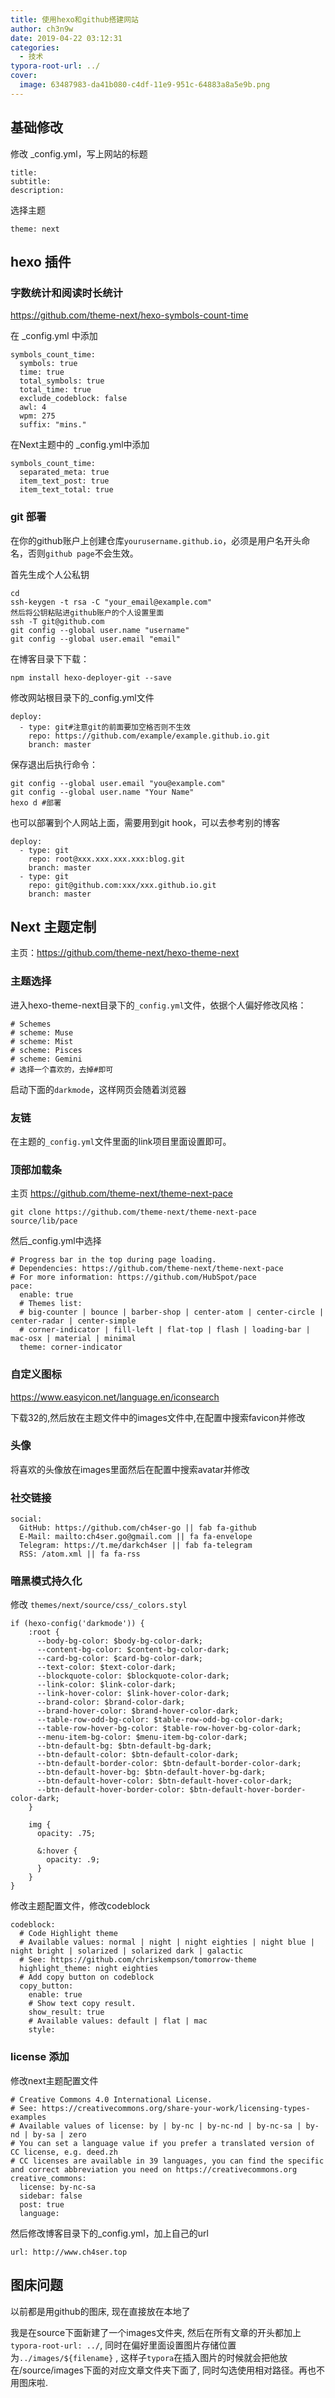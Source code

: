 ```yaml
---
title: 使用hexo和github搭建网站
author: ch3n9w
date: 2019-04-22 03:12:31
categories:
  - 技术
typora-root-url: ../
cover:
  image: 63487983-da41b080-c4df-11e9-951c-64883a8a5e9b.png
---
```


## 基础修改

修改 _config.yml，写上网站的标题

```
title:
subtitle:
description:
```

选择主题

```
theme: next
```



## hexo 插件



### 字数统计和阅读时长统计

https://github.com/theme-next/hexo-symbols-count-time

在 _config.yml 中添加

```
symbols_count_time:
  symbols: true
  time: true
  total_symbols: true
  total_time: true
  exclude_codeblock: false
  awl: 4
  wpm: 275
  suffix: "mins."
```

在Next主题中的 _config.yml中添加

```
symbols_count_time:
  separated_meta: true
  item_text_post: true
  item_text_total: true
```



### git 部署

在你的github账户上创建仓库``yourusername.github.io``，必须是用户名开头命名，否则``github page``不会生效。

首先生成个人公私钥

```
cd
ssh-keygen -t rsa -C "your_email@example.com"
然后将公钥粘贴进github账户的个人设置里面
ssh -T git@github.com
git config --global user.name "username"
git config --global user.email "email"
```



在博客目录下下载：

```
npm install hexo-deployer-git --save
```

修改网站根目录下的_config.yml文件

```
deploy:
  - type: git#注意git的前面要加空格否则不生效
  	repo: https://github.com/example/example.github.io.git
  	branch: master
```

保存退出后执行命令：

```
git config --global user.email "you@example.com"
git config --global user.name "Your Name"
hexo d #部署
```



也可以部署到个人网站上面，需要用到git hook，可以去参考别的博客

```
deploy:
  - type: git
    repo: root@xxx.xxx.xxx.xxx:blog.git
    branch: master
  - type: git
    repo: git@github.com:xxx/xxx.github.io.git
    branch: master
```





## Next 主题定制

主页：https://github.com/theme-next/hexo-theme-next

### 主题选择

进入hexo-theme-next目录下的``_config.yml``文件，依据个人偏好修改风格：
```
# Schemes
# scheme: Muse
# scheme: Mist
# scheme: Pisces
# scheme: Gemini
# 选择一个喜欢的，去掉#即可
```
启动下面的`darkmode`，这样网页会随着浏览器

### 友链

在主题的``_config.yml``文件里面的link项目里面设置即可。



### 顶部加载条

主页 https://github.com/theme-next/theme-next-pace

```
git clone https://github.com/theme-next/theme-next-pace source/lib/pace  
```

然后_config.yml中选择

```
# Progress bar in the top during page loading.
# Dependencies: https://github.com/theme-next/theme-next-pace
# For more information: https://github.com/HubSpot/pace
pace:
  enable: true
  # Themes list:
  # big-counter | bounce | barber-shop | center-atom | center-circle | center-radar | center-simple
  # corner-indicator | fill-left | flat-top | flash | loading-bar | mac-osx | material | minimal
  theme: corner-indicator
```



### 自定义图标

https://www.easyicon.net/language.en/iconsearch

下载32的,然后放在主题文件中的images文件中,在配置中搜索favicon并修改

### 头像

将喜欢的头像放在images里面然后在配置中搜索avatar并修改



### 社交链接

```
social:
  GitHub: https://github.com/ch4ser-go || fab fa-github
  E-Mail: mailto:ch4ser.go@gmail.com || fa fa-envelope
  Telegram: https://t.me/darkch4ser || fab fa-telegram
  RSS: /atom.xml || fa fa-rss
```



### 暗黑模式持久化

修改 `themes/next/source/css/_colors.styl`

```
if (hexo-config('darkmode')) {
    :root {
      --body-bg-color: $body-bg-color-dark;
      --content-bg-color: $content-bg-color-dark;
      --card-bg-color: $card-bg-color-dark;
      --text-color: $text-color-dark;
      --blockquote-color: $blockquote-color-dark;
      --link-color: $link-color-dark;
      --link-hover-color: $link-hover-color-dark;
      --brand-color: $brand-color-dark;
      --brand-hover-color: $brand-hover-color-dark;
      --table-row-odd-bg-color: $table-row-odd-bg-color-dark;
      --table-row-hover-bg-color: $table-row-hover-bg-color-dark;
      --menu-item-bg-color: $menu-item-bg-color-dark;
      --btn-default-bg: $btn-default-bg-dark;
      --btn-default-color: $btn-default-color-dark;
      --btn-default-border-color: $btn-default-border-color-dark;
      --btn-default-hover-bg: $btn-default-hover-bg-dark;
      --btn-default-hover-color: $btn-default-hover-color-dark;
      --btn-default-hover-border-color: $btn-default-hover-border-color-dark;
    }

    img {
      opacity: .75;

      &:hover {
        opacity: .9;
      }
    }
}
```

修改主题配置文件，修改codeblock

```
codeblock:
  # Code Highlight theme
  # Available values: normal | night | night eighties | night blue | night bright | solarized | solarized dark | galactic
  # See: https://github.com/chriskempson/tomorrow-theme
  highlight_theme: night eighties
  # Add copy button on codeblock
  copy_button:
    enable: true
    # Show text copy result.
    show_result: true
    # Available values: default | flat | mac
    style:
```

### license 添加

修改next主题配置文件

```
# Creative Commons 4.0 International License.
# See: https://creativecommons.org/share-your-work/licensing-types-examples
# Available values of license: by | by-nc | by-nc-nd | by-nc-sa | by-nd | by-sa | zero
# You can set a language value if you prefer a translated version of CC license, e.g. deed.zh
# CC licenses are available in 39 languages, you can find the specific and correct abbreviation you need on https://creativecommons.org
creative_commons:
  license: by-nc-sa
  sidebar: false
  post: true
  language:

```

然后修改博客目录下的_config.yml，加上自己的url

```
url: http://www.ch4ser.top
```



## 图床问题

以前都是用github的图床, 现在直接放在本地了

我是在source下面新建了一个images文件夹, 然后在所有文章的开头都加上``typora-root-url: ../``, 同时在偏好里面设置图片存储位置为``../images/${filename}`` , 这样子``typora``在插入图片的时候就会把他放在/source/images下面的对应文章文件夹下面了, 同时勾选使用相对路径。再也不用图床啦.

